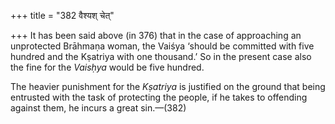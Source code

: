 +++
title = "382 वैश्यश् चेत्"

+++
It has been said above (in 376) that in the case of approaching an
unprotected Brāhmaṇa woman, the Vaiśya ‘should be committed with five
hundred and the Kṣatriya with one thousand.’ So in the present case also
the fine for the *Vaisḥya* would be five hundred.

The heavier punishment for the *Kṣatriya* is justified on the ground
that being entrusted with the task of protecting the people, if he takes
to offending against them, he incurs a great sin.—(382)


